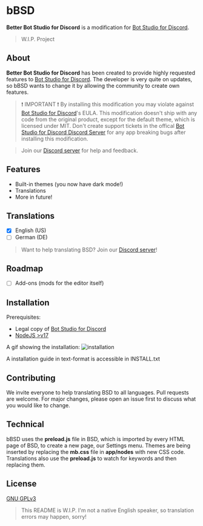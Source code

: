 # bBSD
**Better Bot Studio for Discord** is a modification for [Bot Studio for Discord](https://store.steampowered.com/app/1118380/Bot_Studio_for_Discord/).
> W.I.P. Project

## About
**Better Bot Studio for Discord** has been created to provide highly requested features to [Bot Studio for Discord](https://store.steampowered.com/app/1118380/Bot_Studio_for_Discord/).
The developer is very quite on updates, so bBSD wants to change it by allowing the community to create own features.

> ❗ IMPORTANT ❗ By installing this modification you may violate against [Bot Studio for Discord](https://store.steampowered.com/app/1118380/Bot_Studio_for_Discord/)'s EULA.
> This modification doesn't ship with any code from the original product, except for the default theme, which is licensed under MIT.
> Don't create support tickets in the offical [Bot Studio for Discord Discord Server](https://discord.gg/discord-bot-studio-595001449696591873) for any app breaking bugs after installing this modification.

> Join our [Discord server](https://discord.gg/MYqMBZ2AEX) for help and feedback.

## Features
- Built-in themes (you now have dark mode!)
- Translations
- More in future!

## Translations
- [x] English (US)
- [ ] German (DE)

> Want to help translating BSD? Join our [Discord server](https://discord.gg/MYqMBZ2AEX)!

## Roadmap

- [ ] Add-ons (mods for the editor itself)

## Installation
Prerequisites:
  - Legal copy of [Bot Studio for Discord](https://store.steampowered.com/app/1118380/Bot_Studio_for_Discord/)
  - [NodeJS >v17](https://nodejs.org/)

A gif showing the installation:
![installation](https://github.com/qizzle/bBSD/assets/52245845/016f45cb-ef4a-4985-af7f-705854573869)

A installation guide in text-format is accessible in INSTALL.txt

## Contributing

We invite everyone to help translating BSD to all languages.
Pull requests are welcome. For major changes, please open an issue first
to discuss what you would like to change.

## Technical
bBSD uses the **preload.js** file in BSD, which is imported by every HTML page of BSD, to create a new page, our Settings menu.
Themes are being inserted by replacing the **mb.css** file in **app/nodes** with new CSS code.
Translations also use the **preload.js** to watch for keywords and then replacing them.

## License

[GNU GPLv3](https://choosealicense.com/licenses/gpl-3.0/)

> This README is W.I.P.
> I'm not a native English speaker, so translation errors may happen, sorry!
